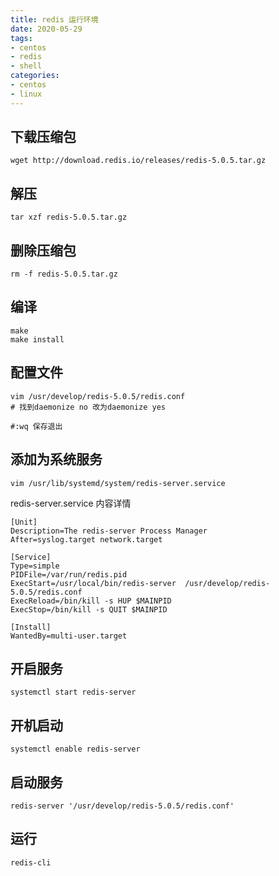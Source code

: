 ```yaml
---
title: redis 运行环境 
date: 2020-05-29
tags:
- centos
- redis
- shell
categories:
- centos
- linux
---
```


## 下载压缩包

```shell
wget http://download.redis.io/releases/redis-5.0.5.tar.gz
```

## 解压

```shell
tar xzf redis-5.0.5.tar.gz
```

## 删除压缩包

```shell
rm -f redis-5.0.5.tar.gz
```

## 编译

```shell
make
make install
```

## 配置文件

```shell
vim /usr/develop/redis-5.0.5/redis.conf
# 找到daemonize no 改为daemonize yes

#:wq 保存退出
```

## 添加为系统服务

```shell
vim /usr/lib/systemd/system/redis-server.service
```

redis-server.service 内容详情

```shell
[Unit]
Description=The redis-server Process Manager
After=syslog.target network.target
 
[Service]
Type=simple
PIDFile=/var/run/redis.pid
ExecStart=/usr/local/bin/redis-server  /usr/develop/redis-5.0.5/redis.conf
ExecReload=/bin/kill -s HUP $MAINPID
ExecStop=/bin/kill -s QUIT $MAINPID
 
[Install]
WantedBy=multi-user.target
```

## 开启服务

```shell
systemctl start redis-server
```

## 开机启动

```shell
systemctl enable redis-server
```

## 启动服务

```shell
redis-server '/usr/develop/redis-5.0.5/redis.conf'
```

## 运行

```shell
redis-cli
```
